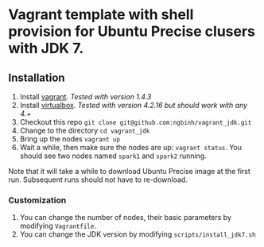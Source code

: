 Vagrant template with shell provision for Ubuntu Precise clusers with JDK 7.
===========

## Installation
1. Install [vagrant](www.vagrantup.com). *Tested with version 1.4.3*
2. Install [virtualbox](www.virtualbox.com). *Tested with version 4.2.16 but should work with any 4.+*
3. Checkout this repo `git clone git@github.com:ngbinh/vagrant_jdk.git`
4. Change to the directory `cd vagrant_jdk`
5. Bring up the nodes `vagrant up`
6. Wait a while, then make sure the nodes are up: `vagrant status`. You should see two nodes named `spark1` and `spark2` running. 


Note that it will take a while to download Ubuntu Precise image at the first run. Subsequent runs should not have to re-download. 

### Customization
1. You can change the number of nodes, their basic parameters by modifying `Vagrantfile`.
2. You can change the JDK version by modifying `scripts/install_jdk7.sh`


